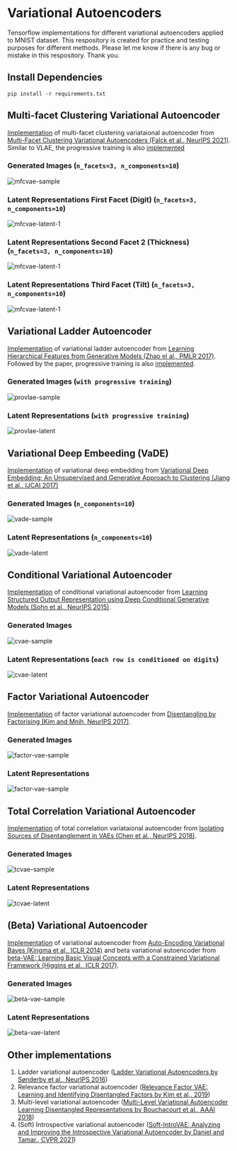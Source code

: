 # Variational Autoencoders
Tensorflow implementations for different variational autoencoders applied to MNIST dataset. This respository is created for practice and testing purposes for different methods. Please let me know if there is any bug or mistake in this respository. Thank you.
 
## Install Dependencies
```
pip install -r requirements.txt
```
## Multi-facet Clustering Variational Autoencoder
[Implementation](./models/mfcvae.py) of multi-facet clustering variataional autoencoder from [Multi-Facet Clustering Variational Autoencoders (Falck et al., NeurIPS 2021)](https://arxiv.org/abs/2106.05241). Similar to VLAE, the progressive training is also [implemented](./models/mfcvae.py)
  ### Generated Images (`n_facets=3, n_components=10`)
  ![mfcvae-sample](./assets/mfcvae.gif)
  ### Latent Representations First Facet (Digit) (`n_facets=3, n_components=10`)
  ![mfcvae-latent-1](./assets/mfcvae_latent_embedding_nt_3.png)
  ### Latent Representations Second Facet 2 (Thickness) (`n_facets=3, n_components=10`)
  ![mfcvae-latent-1](./assets/mfcvae_latent_embedding_nt_2.png)
  ### Latent Representations Third Facet (Tilt) (`n_facets=3, n_components=10`)
  ![mfcvae-latent-1](./assets/mfcvae_latent_embedding_nt_1.png)

## Variational Ladder Autoencoder
[Implementation](./models/vlae.py) of variational ladder autoencoder from [Learning Hierarchical Features from Generative Models (Zhao el al., PMLR 2017)](https://arxiv.org/abs/1702.08396?context=stat). Followed by the paper, progressive training is also [implemented](./models/provlae.py).
  ### Generated Images (`with progressive training`)
  ![provlae-sample](./assets/provlae.gif)
  ### Latent Representations (`with progressive training`)
  ![provlae-latent](./assets/provlae_latent_embedding_epoch_0050.png)

## Variational Deep Embeeding (VaDE)
[Implementation](./models/vade.py) of variational deep embedding from [Variational Deep Embedding: An Unsupervised and Generative Approach to Clustering (Jiang et al., IJCAI 2017)](https://arxiv.org/abs/1611.05148)
  ### Generated Images (`n_components=10`)
  ![vade-sample](./assets/vade.gif)
  ### Latent Representations (`n_components=10`)
  ![vade-latent](./assets/vade_latent_embedding_epoch_0100.png)

## Conditional Variational Autoencoder
[Implementation](./models/cvae.py) of conditional variational autoencoder from [Learning Structured Output Representation using Deep Conditional Generative Models (Sohn et al., NeurIPS 2015)](https://papers.nips.cc/paper/2015/hash/8d55a249e6baa5c06772297520da2051-Abstract.html).
  ### Generated Images
  ![cvae-sample](./assets/cvae.gif)
  ### Latent Representations (`each row is conditioned on digits`)
  ![cvae-latent](./assets/cvae_latent_embedding.png)


## Factor Variational Autoencoder
[Implementation](./models/factorvae.py) of factor variational autoencoder from [Disentangling by Factorising (Kim and Mnih, NeurIPS 2017)](https://arxiv.org/abs/1802.05983).
  ### Generated Images
  ![factor-vae-sample](./assets/factorvae.gif)
  ### Latent Representations
  ![factor-vae-sample](./assets/factorvae_latent_embedding.png)

## Total Correlation Variational Autoencoder
[Implementation](./models/tcvae.py) of total correlation variataional autoencoder from 
[Isolating Sources of Disentanglement in VAEs (Chen et al., NeurIPS 2018)](https://arxiv.org/abs/1802.04942).
  ### Generated Images
  ![tcvae-sample](./assets/tcvae.gif)
  ### Latent Representations
  ![tcvae-latent](./assets/tcvae_latent_embedding.png)

## (Beta) Variational Autoencoder
[Implementation](./models/betavae.py) of variational autoencoder from [Auto-Encoding Variational Bayes (Kingma et al., ICLR 2014)](https://arxiv.org/abs/1312.6114) and beta variational autoencoder from [beta-VAE: Learning Basic Visual Concepts with a Constrained Variational Framework (Higgins et al., ICLR 2017)](https://openreview.net/forum?id=Sy2fzU9gl).
  ### Generated Images
  ![beta-vae-sample](./assets/betavae.gif)
  ### Latent Representations
  ![beta-vae-latent](./assets/betavae_latent_embedding.png)

## Other implementations
1. Ladder variational autoencoder ([Ladder Variational Autoencoders by Sønderby et al., NeurIPS 2016](https://arxiv.org/abs/1602.02282))
2. Relevance factor variational autoencoder ([Relevance Factor VAE: Learning and Identifying Disentangled Factors by Kim et al., 2019](https://arxiv.org/abs/1902.01568))
3. Multi-level variational autoencoder ([Multi-Level Variational Autoencoder Learning Disentangled Representations by Bouchacourt et al., AAAI 2018](https://arxiv.org/abs/1705.08841))
3. (Soft) Introspective variational autoencoder ([Soft-IntroVAE: Analyzing and Improving the Introspective Variational Autoencoder by Daniel and Tamar., CVPR 2021](https://arxiv.org/abs/2012.13253))